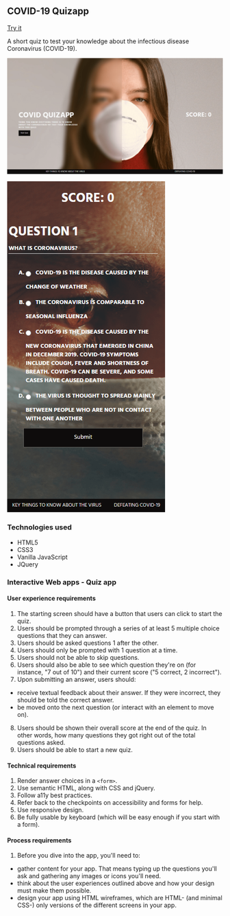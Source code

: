 ## COVID-19 Quizapp

[Try it](https://gracebodur.github.io/covid-19-quizapp/)

A short quiz to test your knowledge about the infectious disease Coronavirus (COVID-19).

![Desktop](img/desktop.png)

![Mobile](img/mobile.png)

### Technologies used
- HTML5
- CSS3
- Vanilla JavaScript
- JQuery

### Interactive Web apps - Quiz app

#### User experience requirements

1. The starting screen should have a button that users can click to start the quiz.
2. Users should be prompted through a series of at least 5 multiple choice questions that they can answer.
3. Users should be asked questions 1 after the other.
4. Users should only be prompted with 1 question at a time.
5. Users should not be able to skip questions.
6. Users should also be able to see which question they're on (for instance, "7 out of 10") and their current score ("5 correct, 2 incorrect").
7. Upon submitting an answer, users should:
- receive textual feedback about their answer. If they were incorrect, they should be told the correct answer.
- be moved onto the next question (or interact with an element to move on).
8. Users should be shown their overall score at the end of the quiz. In other words, how many questions they got right out of the total questions asked.
9. Users should be able to start a new quiz.

#### Technical requirements

1. Render answer choices in a ```<form>```.
2. Use semantic HTML, along with CSS and jQuery.
3. Follow a11y best practices.
4. Refer back to the checkpoints on accessibility and forms for help.
5. Use responsive design.
6. Be fully usable by keyboard (which will be easy enough if you start with a form).

#### Process requirements
1. Before you dive into the app, you'll need to:

- gather content for your app. That means typing up the questions you'll ask and gathering any images or icons you'll need.
- think about the user experiences outlined above and how your design must make them possible.
- design your app using HTML wireframes, which are HTML- (and minimal CSS-) only versions of the different screens in your app.


